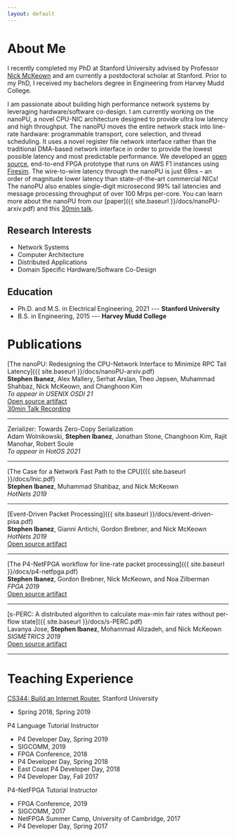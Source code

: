 ```yaml
---
layout: default
---
```


# About Me

I recently completed my PhD at Stanford University advised by Professor [Nick McKeown](http://yuba.stanford.edu/~nickm/) and am currently a postdoctoral scholar at Stanford.
Prior to my PhD, I received my bachelors degree in Engineering from Harvey Mudd College.

I am passionate about building high performance network systems by leveraging hardware/software co-design.
I am currently working on the nanoPU, a novel CPU-NIC architecture designed to provide ultra low latency and high throughput.
The nanoPU moves the entire network stack into line-rate hardware: programmable transport, core selection, and thread scheduling.
It uses a novel register file network interface rather than the traditional DMA-based network interface in order to provide the lowest possible latency and most predictable performance.
We developed an [open source](https://github.com/l-nic/chipyard/wiki), end-to-end FPGA prototype that runs on AWS F1 instances using [Firesim](https://fires.im/).
The wire-to-wire latency through the nanoPU is just 69ns – an order of magnitude lower latency than state-of-the-art commercial NICs!
The nanoPU also enables single-digit microsecond 99% tail latencies and message processing throughput of over 100 Mrps per-core.
You can learn more about the nanoPU from our [paper]({{ site.baseurl }}/docs/nanoPU-arxiv.pdf) and this [30min talk](https://www.youtube.com/watch?v=Bu_nx5gLfmY&feature=youtu.be&ab_channel=OpenNetworkingFoundation).

## Research Interests

* Network Systems
* Computer Architecture
* Distributed Applications
* Domain Specific Hardware/Software Co-Design

## Education

* Ph.D. and M.S. in Electrical Engineering, 2021 --- **Stanford University**
* B.S. in Engineering, 2015 --- **Harvey Mudd College**

# Publications

[The nanoPU: Redesigning the CPU-Network Interface to Minimize RPC Tail Latency]({{ site.baseurl }}/docs/nanoPU-arxiv.pdf)  
**Stephen Ibanez**, Alex Mallery, Serhat Arslan, Theo Jepsen, Muhammad Shahbaz, Nick McKeown, and Changhoon Kim  
*To appear in USENIX OSDI 21*  
[Open source artifact](https://github.com/l-nic/chipyard/wiki)  
[30min Talk Recording](https://www.youtube.com/watch?v=Bu_nx5gLfmY&feature=youtu.be&ab_channel=OpenNetworkingFoundation)

---

Zerializer: Towards Zero-Copy Serialization  
Adam Wolnikowski, **Stephen Ibanez**, Jonathan Stone, Changhoon Kim, Rajit Manohar, Robert Soule  
*To appear in HotOS 2021*

---

[The Case for a Network Fast Path to the CPU]({{ site.baseurl }}/docs/lnic.pdf)  
**Stephen Ibanez**, Muhammad Shahbaz, and Nick McKeown  
*HotNets 2019*

---

[Event-Driven Packet Processing]({{ site.baseurl }}/docs/event-driven-pisa.pdf)  
**Stephen Ibanez**, Gianni Antichi, Gordon Brebner, and Nick McKeown  
*HotNets 2019*  
[Open source artifact](https://github.com/NetFPGA/P4-NetFPGA-public/wiki/Workflow-Overview#sume-event-switch-architecture)

---

[The P4-NetFPGA workflow for line-rate packet processing]({{ site.baseurl }}/docs/p4-netfpga.pdf)  
**Stephen Ibanez**, Gordon Brebner, Nick McKeown, and Noa Zilberman  
*FPGA 2019*  
[Open source artifact](https://github.com/NetFPGA/P4-NetFPGA-public/wiki)

---

[s-PERC: A distributed algorithm to calculate max-min fair rates without per-flow state]({{ site.baseurl }}/docs/s-PERC.pdf)  
Lavanya Jose, **Stephen Ibanez**, Mohammad Alizadeh, and Nick McKeown  
*SIGMETRICS 2019*  
[Open source artifact](https://github.com/lavanyaj/perc)

---

# Teaching Experience

[CS344: Build an Internet Router](https://cs344-stanford.github.io/), Stanford University
* Spring 2018, Spring 2019

P4 Language Tutorial Instructor
* P4 Developer Day, Spring 2019
* SIGCOMM, 2019
* FPGA Conference, 2018
* P4 Developer Day, Spring 2018
* East Coast P4 Developer Day, 2018
* P4 Developer Day, Fall 2017

P4-NetFPGA Tutorial Instructor
* FPGA Conference, 2019
* SIGCOMM, 2017
* NetFPGA Summer Camp, University of Cambridge, 2017
* P4 Developer Day, Spring 2017
